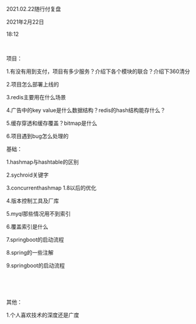 2021.02.22随行付复盘

2021年2月22日

18:12

 

项目：

1.有没有用到支付，项目有多少服务？介绍下各个模块的联合？介绍下360清分

2.项目怎么部署上线的

3.redis主要用在什么场景

4.广告中的key value是什么数据结构？redis的hash结构能存什么？

5.缓存穿透和缓存覆盖？bitmap是什么

6.项目遇到bug怎么处理的

基础：

1.hashmap与hashtable的区别

2.sychroid关键字

3.concurrenthashmap 1.8以后的优化

4.版本控制工具及厂库

5.myql那些情况用不到索引

6.覆盖索引是什么

7.springboot的启动流程

8.spring的一些注解

9.springboot的启动流程

 

 

其他：

1.个人喜欢技术的深度还是广度

 
